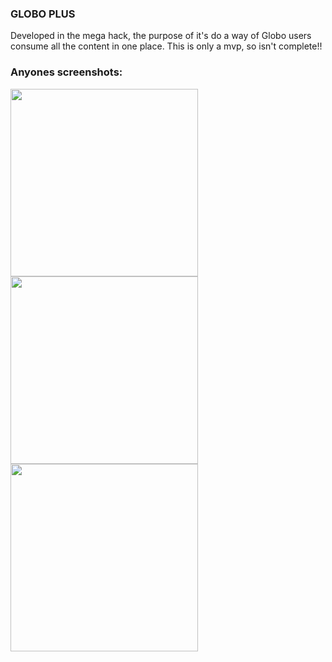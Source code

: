 ### GLOBO PLUS

Developed in the mega hack, the purpose of it's do a way of Globo users consume all the content in one place. This is only a mvp, so isn't complete!!

### Anyones screenshots:

<img src='https://user-images.githubusercontent.com/16567734/83071824-1b08c000-a044-11ea-9374-d65dc4f9bb14.png' width='300px' />
<img src='https://user-images.githubusercontent.com/16567734/83071881-31168080-a044-11ea-8f56-9698a297b7ba.png' width='300px' />
<img src='https://user-images.githubusercontent.com/16567734/83071901-3d9ad900-a044-11ea-89dd-9d99f8fa1a36.png' width='300px' />
